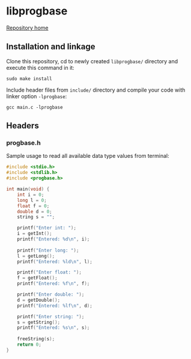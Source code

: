 # libprogbase

[Repository home](https://github.com/PublicHadyniak/libprogbase)

## Installation and linkage

Clone this repository, cd to newly created `libprogbase/` directory and execute this command in it:
~~~~
sudo make install
~~~~

Include header files from `include/` directory and compile your code with linker option `-lprogbase`:
~~~~
gcc main.c -lprogbase
~~~~

## Headers

### progbase.h

Sample usage to read all available data type values from terminal:
~~~~c
#include <stdio.h>
#include <stdlib.h>
#include <progbase.h>

int main(void) {
	int i = 0;
	long l = 0;
	float f = 0;
	double d = 0;
	string s = "";

	printf("Enter int: ");
	i = getInt();
	printf("Entered: %d\n", i);
	
	printf("Enter long: ");
	l = getLong();
	printf("Entered: %ld\n", l);

	printf("Enter float: ");
	f = getFloat();
	printf("Entered: %f\n", f);

	printf("Enter double: ");
	d = getDouble();
	printf("Entered: %lf\n", d);

	printf("Enter string: ");
	s = getString();
	printf("Entered: %s\n", s);
	
	freeString(s);
	return 0;
}
~~~~
